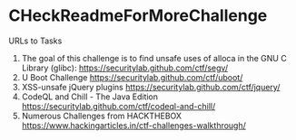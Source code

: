 # CHeckReadmeForMoreChallenge
URLs to Tasks
1)	The goal of this challenge is to find unsafe uses of alloca in the GNU C Library (glibc):  https://securitylab.github.com/ctf/segv/
2)	U Boot Challenge  https://securitylab.github.com/ctf/uboot/
3)	XSS-unsafe jQuery plugins  https://securitylab.github.com/ctf/jquery/
4)	CodeQL and Chill - The Java Edition  https://securitylab.github.com/ctf/codeql-and-chill/
5)	Numerous Challenges from HACKTHEBOX https://www.hackingarticles.in/ctf-challenges-walkthrough/

